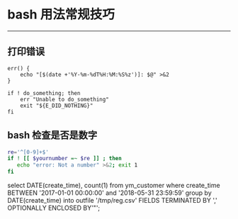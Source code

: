 # bash 用法常规技巧
---

## 打印错误
```
err() {
    echo "[$(date +'%Y-%m-%dT%H:%M:%S%z')]: $@" >&2
}

if ! do_something; then
    err "Unable to do_something"
    exit "${E_DID_NOTHING}"
fi
```

## bash 检查是否是数字
```bash
re='^[0-9]+$'
if ! [[ $yournumber =~ $re ]] ; then
   echo "error: Not a number" >&2; exit 1
fi
```

select  DATE(create_time), count(1) from ym_customer where create_time BETWEEN '2017-01-01 00:00:00' and '2018-05-31 23:59:59' group by  DATE(create_time) into outfile '/tmp/reg.csv' FIELDS TERMINATED BY ',' OPTIONALLY ENCLOSED BY'"';
